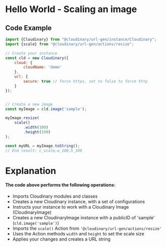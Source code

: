 <h1>Hello World - Scaling an image</h1>

<h2>Code Example</h2>

```javascript
import {Cloudinary} from "@cloudinary/url-gen/instance/Cloudinary";
import {scale} from "@cloudinary/url-gen/actions/resize";

// Create your instance
const cld = new Cloudinary({
    cloud: {
        cloudName: 'demo'
    },
    url: {
        secure: true // force https, set to false to force http
    }
});


// Create a new image
const myImage = cld.image('sample');

myImage.resize(
    scale()
        .width(100)
        .height(100)
);

const myURL = myImage.toString();
// End result: c_scale,w_100,h_100

```

<h1>Explanation</h1>
<h4>The code above performs the following operations:</h4>
<ul>
    <li>Imports Cloudinary modules and classes</li>
    <li>Creates a new Cloudinary instance, with a set of configurations</li>
    <li>Instructs your instance to work with a Cloudinary Image (CloudinaryImage)</li>
    <li>Creates a new CloudinaryImage instance with a publicID of 'sample' (<code>cld.image('sample')</code>)</li>
    <li>Imports the <code>scale()</code> Action from <code>'@cloudinary/url-gen/actions/resize'</code> </li>
    <li>Uses the Action methods <code>width</code> and <code>height</code> to set the scale size</li>
    <li>Applies your changes and creates a URL string</li>
</ul>
